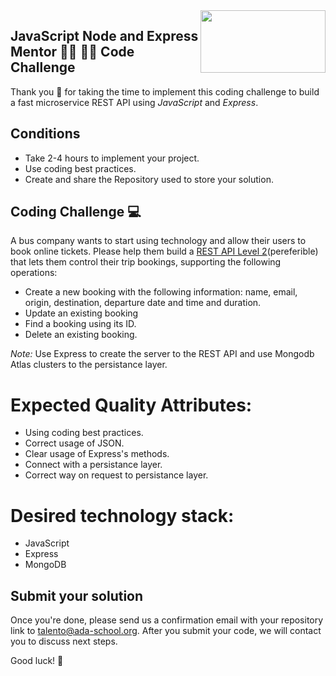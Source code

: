 <img align="right" width="200" height="100" src="https://ada-school.org/wp-content/uploads/2022/02/ada-school-logo.svg">


## JavaScript Node and Express Mentor 👩‍💻 👨‍💻 Code Challenge

Thank you 🙏 for taking the time to implement this coding challenge to build a fast microservice REST API using *JavaScript* and *Express*.

## Conditions

* Take 2-4 hours to implement your project.
* Use coding best practices.
* Create and share the Repository used to store your solution.


## Coding Challenge  💻 

A bus company wants to start using technology and allow their users to book online tickets. Please help them build a [REST API Level 2](https://martinfowler.com/articles/richardsonMaturityModel.html#level2)(pereferible) that lets them control their trip bookings, supporting the following operations:
* Create a new booking with the following information: name, email, origin, destination, departure date and time and duration.
* Update an existing booking
* Find a booking using its ID.
* Delete an existing booking.

*Note:* Use Express to create the server to the REST API and use Mongodb Atlas clusters to the persistance layer.  

# Expected Quality Attributes:
* Using coding best practices.
* Correct usage of JSON.
* Clear usage of Express's methods.
* Connect with a persistance layer.
* Correct way on request to persistance layer.

# Desired technology stack:
* JavaScript 
* Express
* MongoDB

## Submit your solution

Once you're done, please send us a confirmation email with your repository link to [talento@ada-school.org](mailto:talento@ada-school.org). After you submit your code, we will contact you to discuss next steps. 

Good luck! 💪
